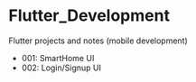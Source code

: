 # Flutter_Development
Flutter projects and notes (mobile development)

- 001: SmartHome UI
- 002: Login/Signup UI
